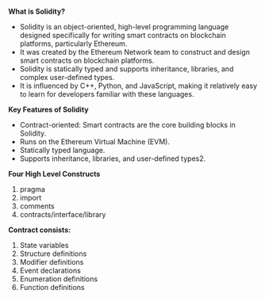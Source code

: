 **What is Solidity?**
* Solidity is an object-oriented, high-level programming language designed specifically for writing smart contracts on blockchain platforms, particularly Ethereum.
* It was created by the Ethereum Network team to construct and design smart contracts on blockchain platforms.
* Solidity is statically typed and supports inheritance, libraries, and complex user-defined types.
* It is influenced by C++, Python, and JavaScript, making it relatively easy to learn for developers familiar with these languages.

**Key Features of Solidity**
* Contract-oriented: Smart contracts are the core building blocks in Solidity.
* Runs on the Ethereum Virtual Machine (EVM).
* Statically typed language.
* Supports inheritance, libraries, and user-defined types2.

**Four High Level Constructs**
1. pragma
2. import
3. comments
4. contracts/interface/library

**Contract consists:**
1. State variables
2. Structure definitions
3. Modifier definitions
4. Event declarations
5. Enumeration definitions
6. Function definitions
